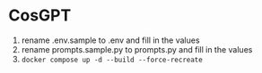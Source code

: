 # CosGPT

1. rename .env.sample to .env and fill in the values
2. rename prompts.sample.py to prompts.py and fill in the values
3. ` docker compose up -d --build --force-recreate `
